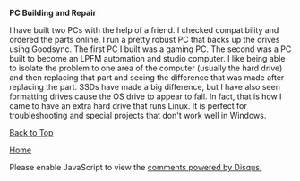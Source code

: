 <b> PC Building and Repair </b>

I have built two PCs with the help of a friend. I checked compatibility and ordered the parts online. I run a pretty robust PC that backs up the drives using Goodsync. The first PC I built was a gaming PC. The second was a PC built to become an LPFM automation and studio computer. I like being able to isolate the problem to one area of the computer (usually the hard drive) and then replacing that part and seeing the difference that was made after replacing the part. SSDs have made a big difference, but I have also seen formatting  drives cause the OS drive to appear to fail. In fact, that is how I came to have an extra hard drive that runs Linux. It is perfect for troubleshooting and special projects that don't work well in Windows.


<a href="https://shea08.github.io/pcbuild">Back to Top</a>

[Home](./)

<div id="disqus_thread"></div>
<script>

/**
*  RECOMMENDED CONFIGURATION VARIABLES: EDIT AND UNCOMMENT THE SECTION BELOW TO INSERT DYNAMIC VALUES FROM YOUR PLATFORM OR CMS.
*  LEARN WHY DEFINING THESE VARIABLES IS IMPORTANT: https://disqus.com/admin/universalcode/#configuration-variables*/
/*
var disqus_config = function () {
this.page.url = "https://shea08.github.io/pcbuild";  // Replace PAGE_URL with your page's canonical URL variable
this.page.identifier = "/pcbuild/"; // Replace PAGE_IDENTIFIER with your page's unique identifier variable
};
*/
(function() { // DON'T EDIT BELOW THIS LINE
var d = document, s = d.createElement('script');
s.src = 'https://shea08.disqus.com/embed.js';
s.setAttribute('data-timestamp', +new Date());
(d.head || d.body).appendChild(s);
})();
</script>
<noscript>Please enable JavaScript to view the <a href="https://disqus.com/?ref_noscript">comments powered by Disqus.</a></noscript>
                            

